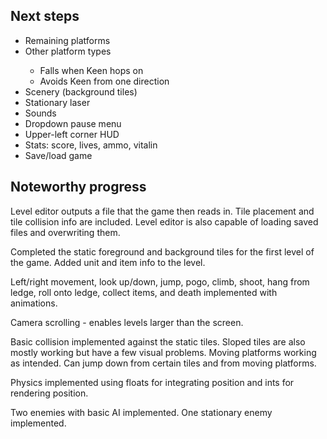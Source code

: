 <h2>Next steps</h2>

<ul>
    <li>Remaining platforms</li>
    <li>Other platform types</li>
    <ul>
        <li>Falls when Keen hops on</li>
        <li>Avoids Keen from one direction</li>
    </ul>
    <li>Scenery (background tiles)</li>
    <li>Stationary laser</li>
    <li>Sounds</li>
    <li>Dropdown pause menu</li>
    <li>Upper-left corner HUD</li>
    <li>Stats: score, lives, ammo, vitalin</li>
    <li>Save/load game</li>
</ul>

<h2>Noteworthy progress</h2>

Level editor outputs a file that the game then reads in. Tile placement and tile collision info are included.
Level editor is also capable of loading saved files and overwriting them.

Completed the static foreground and background tiles for the first level of the game. Added unit and item info to the level.

Left/right movement, look up/down, jump, pogo, climb, shoot, hang from ledge,
roll onto ledge, collect items, and death implemented with animations.

Camera scrolling - enables levels larger than the screen.

Basic collision implemented against the static tiles. Sloped tiles are also
mostly working but have a few visual problems. Moving platforms working as
intended. Can jump down from certain tiles and from moving platforms.

Physics implemented using floats for integrating position and ints for rendering position.

Two enemies with basic AI implemented. One stationary enemy implemented.
